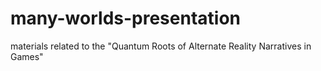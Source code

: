 # many-worlds-presentation
materials related to the "Quantum Roots of Alternate Reality Narratives in Games"
